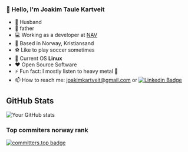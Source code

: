 ### :wave: Hello, I'm Joakim Taule Kartveit
- 👨 Husband
- :baby: father
- :computer: Working as a developer at [NAV](https://nav.no) 
- :house_with_garden: Based in Norway, Kristiansand
- :soccer: Like to play soccer sometimes
- :penguin: Current OS **Linux**
- :heart: Open Source Software
- ⚡ Fun fact: I mostly listen to heavy metal :musical_note:
- 📫 How to reach me: joakimkartveit@gmail.com or 
[![Linkedin Badge](https://img.shields.io/badge/-LinkedIn-blue?style=flat-square&logo=Linkedin&logoColor=white&link=https://www.linkedin.com/in/harshkumarkhatri/)](https://www.linkedin.com/in/joakim-taule-kartveit-7633aa84/)

## GitHub Stats
![Your GitHub stats](https://github-readme-stats.vercel.app/api?username=MikAoJk&show_icons=true&theme=radical)
### Top commiters norway rank
[![committers.top badge](https://user-badge.committers.top/norway/MikAoJk.svg)](
https://user-badge.committers.top/norway/MikAoJk)
